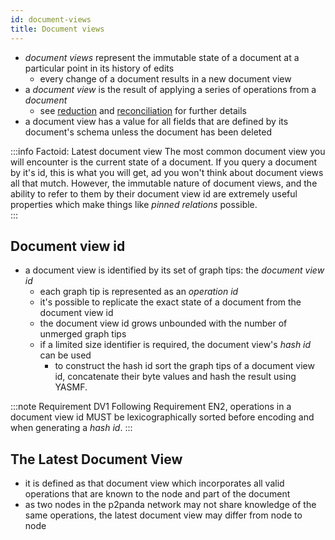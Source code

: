 ```yaml
---
id: document-views
title: Document views
---
```


- _document views_ represent the immutable state of a document at a particular point in its history of edits
  - every change of a document results in a new document view
- a _document view_ is the result of applying a series of operations from a _document_
  - see [reduction](/specification/data-types/materialization#reduction) and [reconciliation](/specification/data-types/materialization#reconciliation) for further details
- a document view has a value for all fields that are defined by its document's schema unless the document has been deleted

:::info Factoid: Latest document view
The most common document view you will encounter is the current state of a document. If you query a document by it's id, this is what you will get, ad you won't think about document views all that mutch. However, the immutable nature of document views, and the ability to refer to them by their document view id are extremely useful properties which make things like _pinned relations_ possible.  
:::

## Document view id

- a document view is identified by its set of graph tips: the _document view id_
  - each graph tip is represented as an _operation id_
  - it's possible to replicate the exact state of a document from the document view id
  - the document view id grows unbounded with the number of unmerged graph tips
  - if a limited size identifier is required, the document view's _hash id_ can be used
    - to construct the hash id sort the graph tips of a document view id, concatenate their byte values and hash the result using YASMF.

:::note Requirement DV1
Following Requirement EN2, operations in a document view id MUST be lexicographically sorted before encoding and when generating a _hash id_.
:::

## The Latest Document View

- it is defined as that document view which incorporates all valid operations that are known to the node and part of the document
- as two nodes in the p2panda network may not share knowledge of the same operations, the latest document view may differ from node to node
